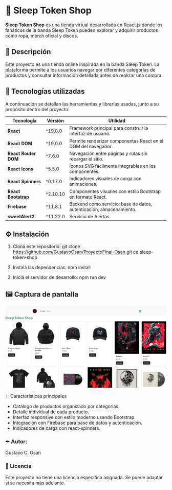 # 🛒 Sleep Token Shop

**Sleep Token Shop** es una tienda virtual desarrollada en React.js donde los fanáticos de la banda Sleep Token pueden explorar y adquirir productos como ropa, merch oficial y discos.

## 🧾 Descripción

Este proyecto es una tienda online inspirada en la banda Sleep Token. La plataforma permite a los usuarios navegar por diferentes categorías de productos y consultar información detallada antes de realizar una compra.

## 🚀 Tecnologías utilizadas

A continuación se detallan las herramientas y librerías usadas, junto a su propósito dentro del proyecto:

| Tecnología             | Versión     | Utilidad                                                                  |
|------------------------|-------------|---------------------------------------------------------------------------|
| **React**              | ^19.0.0     | Framework principal para construir la interfaz de usuario.                |
| **React DOM**          | ^19.0.0     | Permite renderizar componentes React en el DOM del navegador.             |
| **React Router DOM**   | ^7.6.0      | Navegación entre páginas y rutas sin recargar el sitio.                   |
| **React Icons**        | ^5.5.0      | Íconos SVG fácilmente integrables en los componentes.                     |
| **React Spinners**     | ^0.17.0     | Indicadores visuales de carga con animaciones.                            |
| **React Bootstrap**    | ^2.10.10    | Componentes visuales con estilo Bootstrap en formato React.               |
| **Firebase**           | ^11.8.1     | Backend como servicio: base de datos, autenticación, almacenamiento.      |
| **sweetAlert2**        | ^11.22.0    | Servicio de Alertas                                                       |

## ⚙️ Instalación
1. Cloná este repositorio:
   git clone https://github.com/GustavoOsan/ProyectoFinal-Osan.git
   cd sleep-token-shop

2. Instalá las dependencias:
npm install

3. Iniciá el servidor de desarrollo:
npm run dev


## 🖼️ Captura de pantalla
![image](/public/img-readme.jpg)


✨ Características principales
- Catálogo de productos organizado por categorías.
- Detalle individual de cada producto.
- Interfaz responsive con estilo moderno usando Bootstrap.
- Integración con Firebase para base de datos y autenticación.
- Indicadores de carga con react-spinners.

### ✒ Autor:
Gustavo C. Osan


### 📖 Licencia
Este proyecto no tiene una licencia específica asignada. Se puede adaptar si se necesita más adelante.